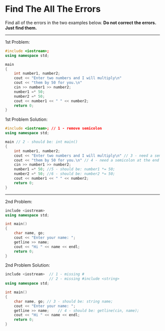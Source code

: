# Find The All The Errors

Find all of the errors in the two examples below.
**Do not correct the errors. Just find them.**

---

1st Problem:
```c++
#include <iostream>;
using namespace std;

main
{
	int number1, number2;
	cout << "Enter two numbers and I will multiply\n"
	cout << "them by 50 for you.\n"
	cin >> number1 >> number2;
	number1 =* 50;
	number2 =* 50;
	cout << number1 << " " << number2;
	return 0;
}
```

1st Problem Solution:
```c++
#include <iostream>; // 1 - remove semicolon
using namespace std;

main // 2 - should be: int main()
{
	int number1, number2;
	cout << "Enter two numbers and I will multiply\n" // 3 - need a semicolon at the end
	cout << "them by 50 for you.\n"	// 4 - need a semicolon at the end
	cin >> number1 >> number2;
	number1 =* 50; //5 - should be: number1 *= 50;
	number2 =* 50; //6 - should be: number2 *= 50;
	cout << number1 << " " << number2;
	return 0;
}
```

---

2nd Problem:
```c++
include <iostream>
using namespace std;

int main()
{
	char name, go;
	cout << "Enter your name: ";
	getline >> name;
	cout << "Hi " << name << endl;
	return 0;
}
```

2nd Problem Solution:
```c++
include <iostream> 	// 1 - missing #
					// 2 - missing #include <string>
using namespace std;

int main()
{
	char name, go; // 3 - should be: string name;
	cout << "Enter your name: ";
	getline >> name;	// 4 - should be: getline(cin, name);
	cout << "Hi " << name << endl;
	return 0;
}
```
